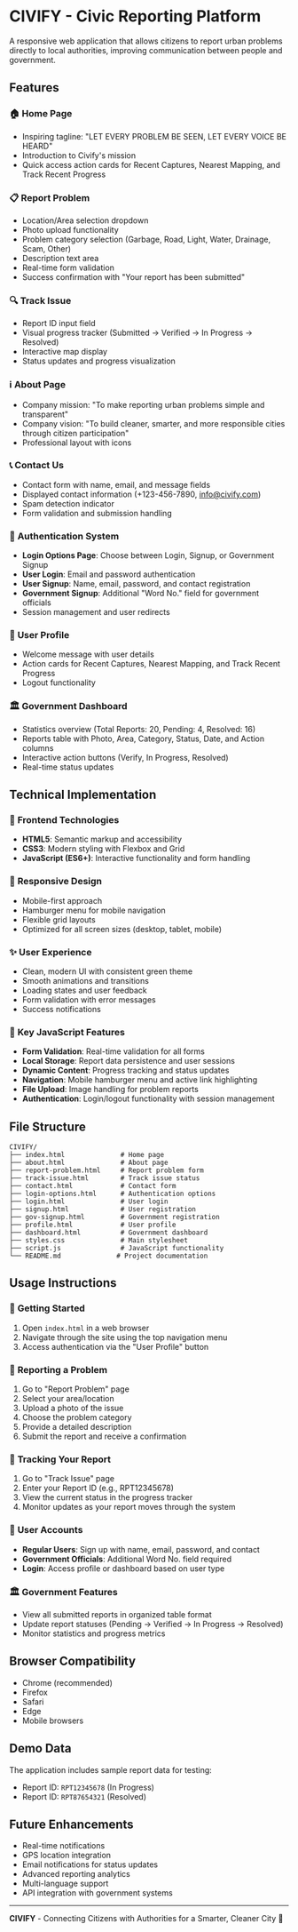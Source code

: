 # CIVIFY - Civic Reporting Platform

A responsive web application that allows citizens to report urban problems directly to local authorities, improving communication between people and government.

## Features

### 🏠 **Home Page**
- Inspiring tagline: "LET EVERY PROBLEM BE SEEN, LET EVERY VOICE BE HEARD"
- Introduction to Civify's mission
- Quick access action cards for Recent Captures, Nearest Mapping, and Track Recent Progress

### 📋 **Report Problem**
- Location/Area selection dropdown
- Photo upload functionality
- Problem category selection (Garbage, Road, Light, Water, Drainage, Scam, Other)
- Description text area
- Real-time form validation
- Success confirmation with "Your report has been submitted"

### 🔍 **Track Issue**
- Report ID input field
- Visual progress tracker (Submitted → Verified → In Progress → Resolved)
- Interactive map display
- Status updates and progress visualization

### ℹ️ **About Page**
- Company mission: "To make reporting urban problems simple and transparent"
- Company vision: "To build cleaner, smarter, and more responsible cities through citizen participation"
- Professional layout with icons

### 📞 **Contact Us**
- Contact form with name, email, and message fields
- Displayed contact information (+123-456-7890, info@civify.com)
- Spam detection indicator
- Form validation and submission handling

### 🔐 **Authentication System**
- **Login Options Page**: Choose between Login, Signup, or Government Signup
- **User Login**: Email and password authentication
- **User Signup**: Name, email, password, and contact registration
- **Government Signup**: Additional "Word No." field for government officials
- Session management and user redirects

### 👤 **User Profile**
- Welcome message with user details
- Action cards for Recent Captures, Nearest Mapping, and Track Recent Progress
- Logout functionality

### 🏛️ **Government Dashboard**
- Statistics overview (Total Reports: 20, Pending: 4, Resolved: 16)
- Reports table with Photo, Area, Category, Status, Date, and Action columns
- Interactive action buttons (Verify, In Progress, Resolved)
- Real-time status updates

## Technical Implementation

### 🎨 **Frontend Technologies**
- **HTML5**: Semantic markup and accessibility
- **CSS3**: Modern styling with Flexbox and Grid
- **JavaScript (ES6+)**: Interactive functionality and form handling

### 📱 **Responsive Design**
- Mobile-first approach
- Hamburger menu for mobile navigation
- Flexible grid layouts
- Optimized for all screen sizes (desktop, tablet, mobile)

### ✨ **User Experience**
- Clean, modern UI with consistent green theme
- Smooth animations and transitions
- Loading states and user feedback
- Form validation with error messages
- Success notifications

### 🔧 **Key JavaScript Features**
- **Form Validation**: Real-time validation for all forms
- **Local Storage**: Report data persistence and user sessions
- **Dynamic Content**: Progress tracking and status updates
- **Navigation**: Mobile hamburger menu and active link highlighting
- **File Upload**: Image handling for problem reports
- **Authentication**: Login/logout functionality with session management

## File Structure

```
CIVIFY/
├── index.html              # Home page
├── about.html              # About page
├── report-problem.html     # Report problem form
├── track-issue.html        # Track issue status
├── contact.html            # Contact form
├── login-options.html      # Authentication options
├── login.html              # User login
├── signup.html             # User registration
├── gov-signup.html         # Government registration
├── profile.html            # User profile
├── dashboard.html          # Government dashboard
├── styles.css              # Main stylesheet
├── script.js               # JavaScript functionality
└── README.md              # Project documentation
```

## Usage Instructions

### 🚀 **Getting Started**
1. Open `index.html` in a web browser
2. Navigate through the site using the top navigation menu
3. Access authentication via the "User Profile" button

### 📝 **Reporting a Problem**
1. Go to "Report Problem" page
2. Select your area/location
3. Upload a photo of the issue
4. Choose the problem category
5. Provide a detailed description
6. Submit the report and receive a confirmation

### 🔎 **Tracking Your Report**
1. Go to "Track Issue" page
2. Enter your Report ID (e.g., RPT12345678)
3. View the current status in the progress tracker
4. Monitor updates as your report moves through the system

### 👥 **User Accounts**
- **Regular Users**: Sign up with name, email, password, and contact
- **Government Officials**: Additional Word No. field required
- **Login**: Access profile or dashboard based on user type

### 🏛️ **Government Features**
- View all submitted reports in organized table format
- Update report statuses (Pending → Verified → In Progress → Resolved)
- Monitor statistics and progress metrics

## Browser Compatibility

- Chrome (recommended)
- Firefox
- Safari
- Edge
- Mobile browsers

## Demo Data

The application includes sample report data for testing:
- Report ID: `RPT12345678` (In Progress)
- Report ID: `RPT87654321` (Resolved)

## Future Enhancements

- Real-time notifications
- GPS location integration
- Email notifications for status updates
- Advanced reporting analytics
- Multi-language support
- API integration with government systems

---

**CIVIFY** - Connecting Citizens with Authorities for a Smarter, Cleaner City 🌱